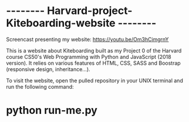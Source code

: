 # -------- Harvard-project-Kiteboarding-website --------

Screencast presenting my website: https://youtu.be/Om3hCimgrnY

This is a website about Kiteboarding built as my Project 0 of the Harvard course CS50's Web Programming with Python and JavaScript (2018 version). It relies on various features of HTML, CSS, SASS and Boostrap (responsive design, inheritance...).

To visit the website, open the pulled repository in your UNIX terminal and run the following command: 
# python run-me.py
